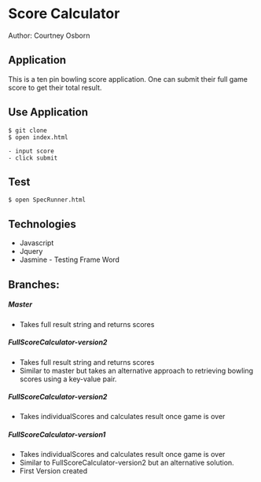 # Score Calculator
Author: Courtney Osborn

## Application

This is a ten pin bowling score application. One can submit their full game score to get their total result.

## Use Application

```
$ git clone  
$ open index.html

- input score
- click submit   
```

## Test

```
$ open SpecRunner.html
```

## Technologies

- Javascript
- Jquery
- Jasmine - Testing Frame Word

## Branches:

##### Master
  - Takes full result string and returns scores

##### FullScoreCalculator-version2
  - Takes full result string and returns scores
  - Similar to master but takes an alternative approach to    retrieving bowling scores using a key-value pair.

##### FullScoreCalculator-version2
  - Takes individualScores and calculates result once game is over

##### FullScoreCalculator-version1
  - Takes individualScores and calculates result once game is over
  - Similar to FullScoreCalculator-version2 but an alternative solution.
  - First Version created
